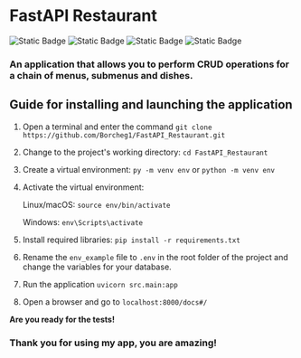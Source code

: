 # FastAPI Restaurant
![Static Badge](https://img.shields.io/badge/Python-3.11-blue)
![Static Badge](https://img.shields.io/badge/FastAPI-red)
![Static Badge](https://img.shields.io/badge/Database-PostgreSQL-ygreen)
![Static Badge](https://img.shields.io/badge/ORM-SQLAlchemy-orange)

### An application that allows you to perform CRUD operations for a chain of menus, submenus and dishes.

## Guide for installing and launching the application

1. Open a terminal and enter the command
`git clone https://github.com/Borcheg1/FastAPI_Restaurant.git`

2. Change to the project's working directory:
`cd FastAPI_Restaurant`

3. Create a virtual environment:
`py -m venv env` or `python -m venv env`

4. Activate the virtual environment:

    Linux/macOS: `source env/bin/activate`
   
    Windows: `env\Scripts\activate`

6. Install required libraries:
`pip install -r requirements.txt`

7. Rename the `env_example` file to `.env` in the root folder of the project and change the variables for your database.

8. Run the application `uvicorn src.main:app`

9. Open a browser and go to `localhost:8000/docs#/`

**Are you ready for the tests!**

### Thank you for using my app, you are amazing!
